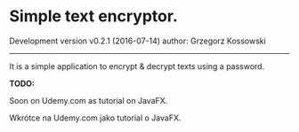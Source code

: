# Simple text encryptor.
Development version v0.2.1 (2016-07-14)
author: Grzegorz Kossowski

----
It is a simple application to encrypt & decrypt texts using a password.

**TODO:**

Soon on Udemy.com as tutorial on JavaFX.

Wkrótce na Udemy.com jako tutorial o JavaFX.
